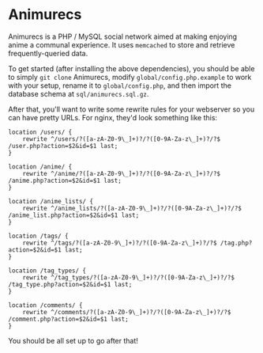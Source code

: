 Animurecs
=========

Animurecs is a PHP / MySQL social network aimed at making enjoying anime a communal experience. It uses `memcached` to store and retrieve frequently-queried data.

To get started (after installing the above dependencies), you should be able to simply `git clone` Animurecs, modify `global/config.php.example` to work with your setup, rename it to `global/config.php`, and then import the database schema at `sql/animurecs.sql.gz`.

After that, you'll want to write some rewrite rules for your webserver so you can have pretty URLs. For nginx, they'd look something like this:

    location /users/ {
        rewrite ^/users/?([a-zA-Z0-9\_]+)?/?([0-9A-Za-z\_]+)?/?$ /user.php?action=$2&id=$1 last;
    }

    location /anime/ {
        rewrite ^/anime/?([a-zA-Z0-9\_]+)?/?([0-9A-Za-z\_]+)?/?$ /anime.php?action=$2&id=$1 last;
    }

    location /anime_lists/ {
        rewrite ^/anime_lists/?([a-zA-Z0-9\_]+)?/?([0-9A-Za-z\_]+)?/?$ /anime_list.php?action=$2&id=$1 last;
    }

    location /tags/ {
        rewrite ^/tags/?([a-zA-Z0-9\_]+)?/?([0-9A-Za-z\_]+)?/?$ /tag.php?action=$2&id=$1 last;
    }

    location /tag_types/ {
        rewrite ^/tag_types/?([a-zA-Z0-9\_]+)?/?([0-9A-Za-z\_]+)?/?$ /tag_type.php?action=$2&id=$1 last;
    }

    location /comments/ {
        rewrite ^/comments/?([a-zA-Z0-9\_]+)?/?([0-9A-Za-z\_]+)?/?$ /comment.php?action=$2&id=$1 last;
    }

You should be all set up to go after that!